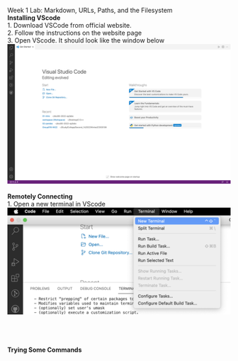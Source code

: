 Week 1 Lab: Markdown, URLs, Paths, and the Filesystem
<br>**Installing VScode**
<br> 1. Download VSCode from official website.
<br> 2. Follow the instructions on the website page
<br> 3. Open VScode. It should look like the window below
<br>
![Image](1.png)
<br>
<br>**Remotely Connecting**
<br> 1. Open a new terminal in VScode
<br>
![Image](2-1.png)
<br>
<br>
<br>
<br>
<br>**Trying Some Commands**
<br>
<br>
<br>
<br>
